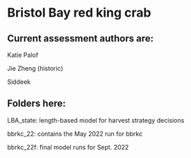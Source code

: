 # Bristol Bay red king crab

## Current assessment authors are:
  Katie Palof 
  
  Jie Zheng (historic)
  
  Siddeek

## Folders here:
LBA_state: length-based model for harvest strategy decisions

bbrkc_22: contains the May 2022 run for bbrkc

bbrkc_22f: final model runs for Sept. 2022